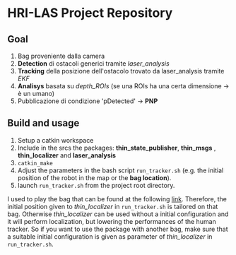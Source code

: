 # HRI-LAS Project Repository

## Goal
1. Bag proveniente dalla camera
2. **Detection** di ostacoli generici tramite *laser_analysis*
3. **Tracking** della posizione dell'ostacolo trovato da laser_analysis tramite *EKF*
4. **Analisys** basata su *depth_ROIs* (se una ROIs ha una certa dimensione -> è un umano)
5. Pubblicazione di condizione 'pDetected' -> **PNP**

## Build and usage
1. Setup a catkin workspace
2. Include in the srcs the packages: **thin_state_publisher**, **thin_msgs** , **thin_localizer** and **laser_analysis**
3. ```catkin_make```
4. Adjust the parameters in the bash script ```run_tracker.sh``` (e.g. the initial position of the robot in the map or the **bag location**).
5. launch ```run_tracker.sh``` from the project root directory.

I used to play the bag that can be found at the following [link](https://drive.google.com/open?id=0B1SfHhyddX5xeDNXUFJPZ1JqV1E). Therefore, the initial position given to *thin_localizer* in ```run_tracker.sh``` is tailored on that bag. Otherwise *thin_localizer* can be used without a initial configuration and it will perform localization, but lowering the performances of the human tracker. So if you want to use the package with another bag, make sure that a suitable initial configuration is given as parameter of *thin_localizer* in ```run_tracker.sh```.
